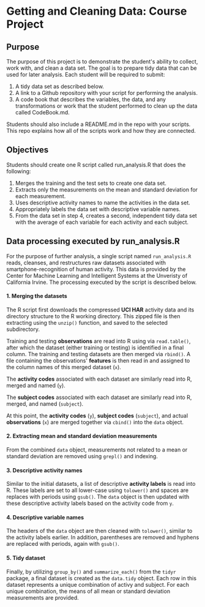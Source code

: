 # Getting and Cleaning Data:  Course Project
## Purpose
The purpose of this project is to demonstrate the student's ability to collect, work with, and clean a data set. The goal is to prepare tidy data that can be used for later analysis. Each student will be required to submit:

1. A tidy data set as described below.
2. A link to a Github repository with your script for performing the analysis.
3. A code book that describes the variables, the data, and any transformations or work that the student performed to clean up the data called CodeBook.md.

Students should also include a README.md in the repo with your scripts. This repo explains how all of the scripts work and how they are connected.

## Objectives
Students should create one R script called run_analysis.R that does the following:

1. Merges the training and the test sets to create one data set.
2. Extracts only the measurements on the mean and standard deviation for each measurement.
3. Uses descriptive activity names to name the activities in the data set.
4. Appropriately labels the data set with descriptive variable names.
5. From the data set in step 4, creates a second, independent tidy data set with the average of each variable for each activity and each subject.

## Data processing executed by run_analysis.R
For the purpose of further analysis, a single script named `run_analysis.R` reads, cleanses, and restructures raw datasets associated with smartphone-recognition of human activity.  This data is provided by the Center for Machine Learning and Intelligent Systems at the Unveristy of California Irvine.  The processing executed by the script is described below.

#### 1. Merging the datasets
The R script first downloads the compressed **UCI HAR** activity data and its directory structure to the R working directory.  This zipped file is then extracting using the `unzip()` function, and saved to the selected subdirectory.

Training and testing **observations** are read into R using via `read.table()`, after which the dataset (either training or testing) is identified in a final column.  The training and testing datasets are then merged via `rbind()`.  A file containing the observations' **features** is then read in and assigned to the column names of this merged dataset (`x`).

The **activity codes** associated with each dataset are similarly read into R, merged and named (`y`).

The **subject codes** associated with each dataset are similarly read into R, merged, and named (`subject`).

At this point, the **activity codes** (`y`), **subject codes** (`subject`), and actual **observations** (`x`) are merged together via `cbind()` into the `data` object.

#### 2. Extracting mean and standard deviation measurements
From the combined `data` object, measurements not related to a mean or standard deviation are removed using `grepl()` and indexing.

#### 3. Descriptive activity names
Similar to the initial datasets, a list of descriptive **activity labels** is read into R.  These labels are set to all lower-case using `tolower()` and spaces are replaces with periods using `gsub()`.  The `data` object is then updated with these descriptive activity labels based on the activity code from `y`.

#### 4. Descriptive variable names
The headers of the `data` object are then cleaned with `tolower()`, similar to the activity labels earlier.  In addition, parentheses are removed and hyphens are replaced with periods, again with `gsub()`.

#### 5. Tidy dataset
Finally, by utilizing `group_by()` and `summarize_each()` from the `tidyr` package, a final dataset is created as the `data.tidy` object.  Each row in this dataset represents a unique combination of activy and subject.  For each unique combination, the means of all mean or standard deviation measurements are provided.
